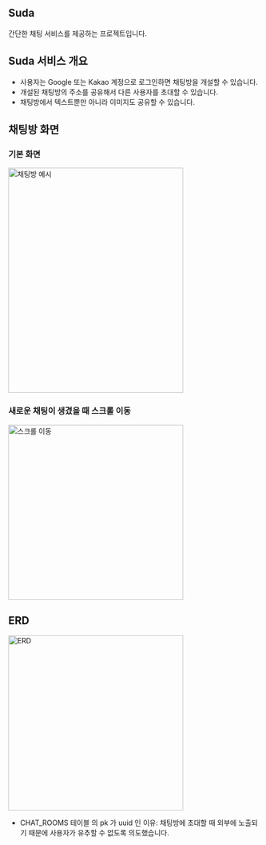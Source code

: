 ## Suda
간단한 채팅 서비스를 제공하는 프로젝트입니다.  

## Suda 서비스 개요
- 사용자는 Google 또는 Kakao 계정으로 로그인하면 채팅방을 개설할 수 있습니다.
- 개설된 채팅방의 주소를 공유해서 다른 사용자를 초대할 수 있습니다.
- 채팅방에서 텍스트뿐만 아니라 이미지도 공유할 수 있습니다.

## 채팅방 화면
### 기본 화면
<img src="https://github.com/Yeriimii/suda/assets/87357932/7f4d9bd4-d787-42ba-9990-352f40544995" alt="채팅방 예시" width="350" height="450">

### 새로운 채팅이 생겼을 때 스크롤 이동
<img src="https://github.com/Yeriimii/suda/assets/87357932/f288a588-b153-4d35-a60b-03560a45ecf7" alt="스크롤 이동" width="350">

## ERD
<img src="https://github-production-user-asset-6210df.s3.amazonaws.com/87357932/344742428-496394ad-53ac-43ec-8dd0-23257d7d0719.png?X-Amz-Algorithm=AWS4-HMAC-SHA256&X-Amz-Credential=AKIAVCODYLSA53PQK4ZA%2F20240703%2Fus-east-1%2Fs3%2Faws4_request&X-Amz-Date=20240703T152855Z&X-Amz-Expires=300&X-Amz-Signature=0ef4f4c4a933479c5290a1a040490de4dfbdd2479e840c54c84e21fcd653b497&X-Amz-SignedHeaders=host&actor_id=0&key_id=0&repo_id=0" alt="ERD" width="350">

- CHAT_ROOMS 테이블 의 pk 가 uuid 인 이유: 채팅방에 초대할 때 외부에 노출되기 때문에 사용자가 유추할 수 없도록 의도했습니다.

